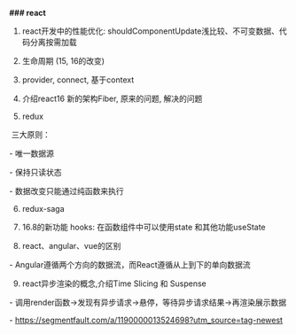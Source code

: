 **### react**

1. react开发中的性能优化: shouldComponentUpdate浅比较、不可变数据、代码分离按需加载

2. 生命周期 (15, 16的改变)

3. provider, connect, 基于context

4. 介绍react16 新的架构Fiber, 原来的问题, 解决的问题

5. redux

​    三大原则：

  \- 唯一数据源

  \- 保持只读状态

  \- 数据改变只能通过纯函数来执行

6. redux-saga

7. 16.8的新功能 hooks: 在函数组件中可以使用state 和其他功能useState

8. react、angular、vue的区别

  \- Angular遵循两个方向的数据流，而React遵循从上到下的单向数据流

9. react异步渲染的概念,介绍Time Slicing 和 Suspense

  \- 调用render函数->发现有异步请求->悬停，等待异步请求结果->再渲染展示数据

  \- https://segmentfault.com/a/1190000013524698?utm_source=tag-newest